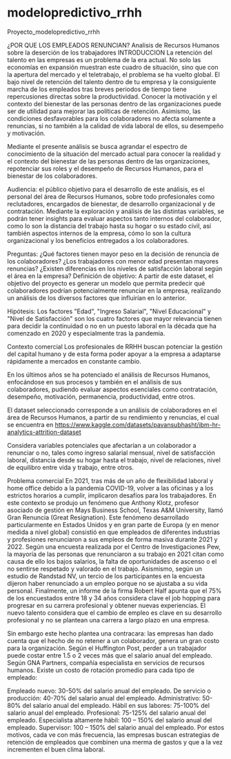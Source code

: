 # modelopredictivo_rrhh
Proyecto_modelopredictivo_rrhh


¿POR QUE LOS EMPLEADOS RENUNCIAN?
Analisis de Recursos Humanos sobre la deserción de los trabajadores
INTRODUCCION
La retención del talento en las empresas es un problema de la era actual. No solo las economías en expansión muestran este cuadro de situación, sino que con la apertura del mercado y el teletrabajo, el problema se ha vuelto global. El bajo nivel de retención del talento dentro de tu empresa y la consiguiente marcha de los empleados tras breves periodos de tiempo tiene repercusiones directas sobre la productividad. Conocer la motivación y el contexto del bienestar de las personas dentro de las organizaciones puede ser de utilidad para mejorar las políticas de retención. Asimismo, las condiciones desfavorables para los colaboradores no afecta solamente a renuncias, si no también a la calidad de vida laboral de ellos, su desempeño y motivación.

Mediante el presente análisis se busca agrandar el espectro de conocimiento de la situación del mercado actual para conocer la realidad y el contexto del bienestar de las personas dentro de las organizaciones, repotenciar sus roles y el desempeño de Recursos Humanos, para el bienestar de los colaboradores.

Audiencia: el público objetivo para el desarrollo de este análisis, es el personal del área de Recursos Humanos, sobre todo profesionales como reclutadores, encargados de bienestar, de desarrollo organizacional y de contratación. Mediante la exploración y análisis de las distintas variables, se podrán tener insights para evaluar aspectos tanto internos del colaborador, como lo son la distancia del trabajo hasta su hogar o su estado civil, así también aspectos internos de la empresa, cómo lo son la cultura organizacional y los beneficios entregados a los colaboradores.

Preguntas:
¿Qué factores tienen mayor peso en la decisión de renuncia de los colaboradores?
¿Los trabajadores con menor edad presentan mayores renuncias?
¿Existen diferencias en los niveles de satisfacción laboral según el área en la empresa?
Definición de objetivo:
A partir de este dataset, el objetivo del proyecto es generar un modelo que permita predecir qué colaboradores podrían potencialmente renunciar en la empresa, realizando un análisis de los diversos factores que influirían en lo anterior.

Hipótesis:
Los factores "Edad", "Ingreso Salarial", "Nivel Educacional" y "Nivel de Satisfacción" son los cuatro factores que mayor relevancia tienen para decidir la continuidad o no en un puesto laboral en la década que ha comenzado en 2020 y especialmente tras la pandemia.

Contexto comercial
Los profesionales de RRHH buscan potenciar la gestión del capital humano y de esta forma poder apoyar a la empresa a adaptarse rápidamente a mercados en constante cambio.

En los últimos años se ha potenciado el análisis de Recursos Humanos, enfocándose en sus procesos y también en el análisis de sus colaboradores, pudiendo evaluar aspectos esenciales como contratación, desempeño, motivación, permanencia, productividad, entre otros.

El dataset seleccionado corresponde a un análisis de colaboradores en el área de Recursos Humanos, a partir de su rendimiento y renuncias, el cual se encuentra en https://www.kaggle.com/datasets/pavansubhasht/ibm-hr-analytics-attrition-dataset

Considera variables potenciales que afectarían a un colaborador a renunciar o no, tales como ingreso salarial mensual, nivel de satisfacción laboral, distancia desde su hogar hasta el trabajo, nivel de relaciones, nivel de equilibro entre vida y trabajo, entre otros.

Problema comercial
En 2021, tras más de un año de flexibilidad laboral y home office debido a la pandemia COVID-19, volver a las oficinas y a los estrictos horarios a cumplir, implicaron desafíos para los trabajadores. En este contexto se produjo un fenómeno que Anthony Klotz, profesor asociado de gestión en Mays Business School, Texas A&M University, llamó Gran Renuncia (Great Resignation). Este fenómeno desarrollado particularmente en Estados Unidos y en gran parte de Europa (y en menor medida a nivel global) consistió en que empleados de diferentes industrias y profesiones renunciaron a sus empleos de forma masiva durante 2021 y 2022. Según una encuesta realizada por el Centro de Investigaciones Pew, la mayoría de las personas que renunciaron a su trabajo en 2021 citan como causa de ello los bajos salarios, la falta de oportunidades de ascenso o el no sentirse respetado y valorado en el trabajo. Asismismo, según un estudio de Randstad NV, un tercio de los participantes en la encuesta dijeron haber renunciado a un empleo porque no se ajustaba a su vida personal. Finalmente, un informe de la firma Robert Half apunta que el 75% de los encuestados entre 18 y 34 años considera clave el job hopping para progresar en su carrera profesional y obtener nuevas experiencias. El nuevo talento considera que el cambio de empleo es clave en su desarrollo profesional y no se plantean una carrera a largo plazo en una empresa.

Sin embargo este hecho plantea una contracara: las empresas han dado cuenta que el hecho de no retener a un colaborador, genera un gran costo para la organización. Según el Huffington Post, perder a un trabajador puede costar entre 1.5 o 2 veces más que el salario anual del empleado. Según GNA Partners, compañía especialista en servicios de recursos humanos. Existe un costo de rotación promedio para cada tipo de empleado:

Empleado nuevo: 30-50% del salario anual del empleado.
De servicio o producción: 40-70% del salario anual del empleado.
Administrativo: 50-80% del salario anual del empleado.
Hábil en sus labores: 75-100% del salario anual del empleado.
Profesional: 75-125% del salario anual del empleado.
Especialista altamente hábil: 100 – 150% del salario anual del empleado.
Supervisor: 100 – 150% del salario anual del empleado.
Por estos motivos, cada ve con más frecuencia, las empresas buscan estrategias de retención de empleados que combinen una merma de gastos y que a la vez incrementen el buen clima laboral.
